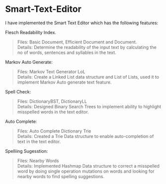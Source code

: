 # Smart-Text-Editor 

I have implemented the Smart Text Editor which has the following features: 

Flesch Readability Index. 
>Files: Basic Document, Efficient Document and Document.   
Details: Determine the readability of the input text by calculating the no of words, sentences and syllables in the text.

Markov Auto Generate:
>Files: Markov Text Generator LoL  
Details: Create a Linked List data structure and List of Lists, used it to implement Markov Auto generate text feature. 

Spell Check:
>Files: DictionaryBST, DictionaryLL  
Details: Designed Binary Search Trees to implement ability to highlight misspelled words in the text editor. 

Auto Complete: 
>Files: Auto Complete Dictionary Trie  
Details: Created a Trie Data structure to enable auto-completion of text in the text editor. 

Spelliing Sugesstion: 
>Files: Nearby Words  
Details: Implemented Hashmap Data structure to correct a misspelled word by doing single operation mutations on words and looking for nearby words to find spelling suggestions.
